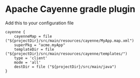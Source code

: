 # Apache Cayenne gradle plugin

Add this to your configuration file

```
cayenne {
    cayenneMap = file ("${projectDir}/src/main/resources/cayenne/MyApp.map.xml")
    superPkg = "acme.myApp"
    templateDir = file ("${projectDir}/src/main/resources/cayenne/templates/")
    type = 'client'
    mode = 'all'
    destDir = file ("${projectDir}/src/main/java")
}
```